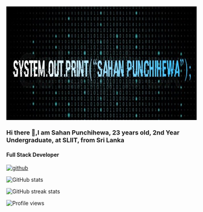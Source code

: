 <h1 align= "center">
   <img src="https://github.com/SahanPunchihewa/SahanPunchihewa/blob/main/Sahannewedit1.jpg" width = "750px" height = "300px" align = "center"/>
</h1>

### Hi there 👋,I am Sahan Punchihewa, 23 years old, 2nd Year Undergraduate, at SLIIT, from Sri Lanka   

#### Full Stack Developer


[<img src='https://cdn.jsdelivr.net/npm/simple-icons@3.0.1/icons/github.svg' alt='github' height='40'>](https://github.com/SahanPunchihewa)  

![GitHub stats](https://github-readme-stats.vercel.app/api?username=SahanPunchihewa&show_icons=true)  

![GitHub streak stats](https://github-readme-streak-stats.herokuapp.com/?user=SahanPunchihewa)  

![Profile views](https://gpvc.arturio.dev/SahanPunchihewa) 
